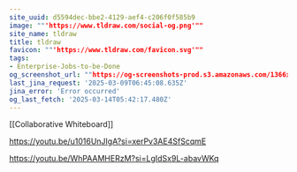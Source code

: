 ```yaml
---
site_uuid: d5594dec-bbe2-4129-aef4-c206f0f585b9
image: ""'https://www.tldraw.com/social-og.png'""
site_name: tldraw
title: tldraw
favicon: ""'https://www.tldraw.com/favicon.svg'""
tags:
- Enterprise-Jobs-to-be-Done
og_screenshot_url: ""https://og-screenshots-prod.s3.amazonaws.com/1366x768/80/false/48b5d8aa79163370e2f0cf86789d565da602636dbd1a2d1caca5ef04e0b26d44.jpeg""
last_jina_request: '2025-03-09T06:45:08.635Z'
jina_error: 'Error occurred'
og_last_fetch: '2025-03-14T05:42:17.480Z'
---
```

[[Collaborative Whiteboard]]


https://youtu.be/u1016UnJIgA?si=xerPv3AE4SfScqmE

https://youtu.be/WhPAAMHERzM?si=LgIdSx9L-abavWKq
